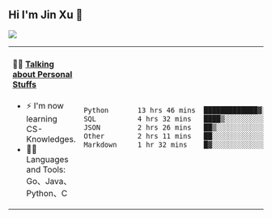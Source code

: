 
## Hi I'm Jin Xu 👋
![](https://komarev.com/ghpvc/?username=jiayouxujin&color=brightgreen&label=PROFILE+VIEWS)



<table align="center">
<tr>
<td valign="top" width="60%">

#### 🏋️‍♀️ <a href="https://github.com/jiayouxujin" target="_blank">Talking about Personal Stuffs</a>
<!-- recent_releases starts -->

- ⚡  I'm now learning CS-Knowledges.  
- 🏊‍♂️ Languages and Tools: Go、Java、Python、C
<!-- recent_releases ends -->
</td>
<td>
 
<!--START_SECTION:waka-->

```txt
Python       13 hrs 46 mins  █████████████▓░░░░░░░░░░░   54.44 %
SQL          4 hrs 32 mins   ████▒░░░░░░░░░░░░░░░░░░░░   17.92 %
JSON         2 hrs 26 mins   ██▒░░░░░░░░░░░░░░░░░░░░░░   09.63 %
Other        2 hrs 11 mins   ██░░░░░░░░░░░░░░░░░░░░░░░   08.65 %
Markdown     1 hr 32 mins    █▓░░░░░░░░░░░░░░░░░░░░░░░   06.11 %
```

<!--END_SECTION:waka-->
 
</td>
</tr>
</table>





